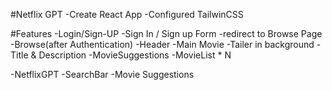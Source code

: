 #Netflix GPT
-Create React App
-Configured TailwinCSS



#Features
-Login/Sign-UP
    -Sign In / Sign up Form
    -redirect to Browse Page
-Browse(after Authentication)
    -Header
    -Main Movie
        -Tailer in background
        -Title & Description
        -MovieSuggestions
            -MovieList * N

-NetflixGPT
    -SearchBar
    -Movie Suggestions